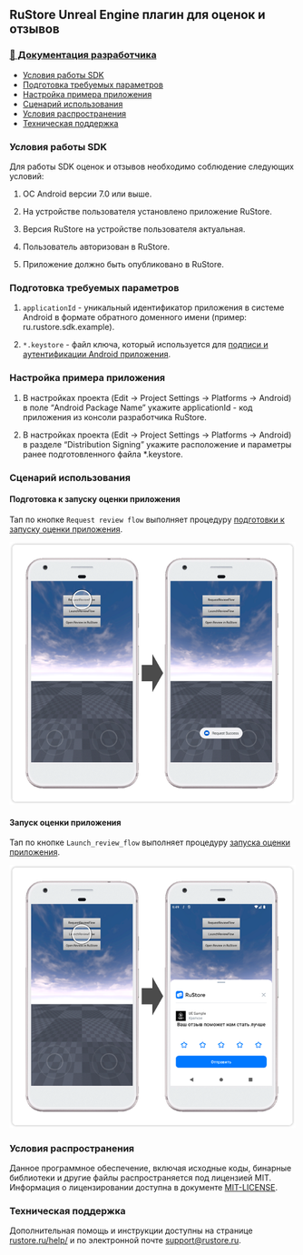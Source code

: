 ## RuStore Unreal Engine плагин для оценок и отзывов

### [🔗 Документация разработчика](https://www.rustore.ru/help/sdk/reviews-ratings)

- [Условия работы SDK](#Условия-работы-SDK)
- [Подготовка требуемых параметров](#Подготовка-требуемых-параметров)
- [Настройка примера приложения](#Настройка-примера-приложения)
- [Сценарий использования](#Сценарий-использования)
- [Условия распространения](#Условия-распространения)
- [Техническая поддержка](#Техническая-поддержка)


### Условия работы SDK

Для работы SDK оценок и отзывов необходимо соблюдение следующих условий:

1. ОС Android версии 7.0 или выше.

2. На устройстве пользователя установлено приложение RuStore.

3. Версия RuStore на устройстве пользователя актуальная.

4. Пользователь авторизован в RuStore.

5. Приложение должно быть опубликовано в RuStore.


### Подготовка требуемых параметров

1. `applicationId` - уникальный идентификатор приложения в системе Android в формате обратного доменного имени (пример: ru.rustore.sdk.example).

2. `*.keystore` - файл ключа, который используется для [подписи и аутентификации Android приложения](https://www.rustore.ru/help/developers/publishing-and-verifying-apps/app-publication/apk-signature/).


### Настройка примера приложения

1. В настройках проекта (Edit → Project Settings → Platforms → Android) в поле “Android Package Name” укажите applicationId - код приложения из консоли разработчика RuStore.

2. В настройках проекта (Edit → Project Settings → Platforms → Android) в разделе “Distribution Signing” укажите расположение и параметры ранее подготовленного файла *.keystore.


### Сценарий использования

#### Подготовка к запуску оценки приложения

Тап по кнопке `Request review flow` выполняет процедуру [подготовки к запуску оценки приложения](https://www.rustore.ru/help/sdk/reviews-ratings/working-with-evaluation-requests#%D0%BF%D0%BE%D0%B4%D0%B3%D0%BE%D1%82%D0%BE%D0%B2%D0%BA%D0%B0-%D0%BA-%D0%B7%D0%B0%D0%BF%D1%83%D1%81%D0%BA%D1%83-%D0%BE%D1%86%D0%B5%D0%BD%D0%BA%D0%B8-%D0%BF%D1%80%D0%B8%D0%BB%D0%BE%D0%B6%D0%B5%D0%BD%D0%B8%D1%8F).

![Подготовка к запуску оценки приложения](images/01_request_review_flow.png)


#### Запуск оценки приложения

Тап по кнопке `Launch_review_flow` выполняет процедуру [запуска оценки приложения](https://www.rustore.ru/help/sdk/reviews-ratings/working-with-evaluation-requests#%D0%B7%D0%B0%D0%BF%D1%83%D1%81%D0%BA-%D0%BE%D1%86%D0%B5%D0%BD%D0%BA%D0%B8-%D0%BF%D1%80%D0%B8%D0%BB%D0%BE%D0%B6%D0%B5%D0%BD%D0%B8%D1%8F).

![Запуск оценки приложения](images/02_launch_review_flow.png)


### Условия распространения

Данное программное обеспечение, включая исходные коды, бинарные библиотеки и другие файлы распространяется под лицензией MIT. Информация о лицензировании доступна в документе [MIT-LICENSE](../MIT-LICENSE.txt).


### Техническая поддержка

Дополнительная помощь и инструкции доступны на странице [rustore.ru/help/](https://www.rustore.ru/help/) и по электронной почте [support@rustore.ru](mailto:support@rustore.ru).

